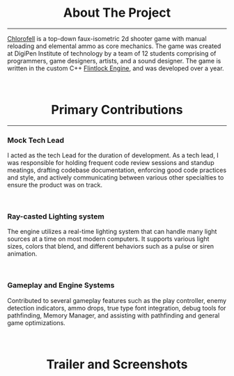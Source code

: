 <h1 style="text-align: center;">About The Project</h1>

---

[Chlorofell](https://games.digipen.edu/games/chlorofell/) is a top-down faux-isometric 2d shooter game with manual reloading and elemental ammo as core mechanics. The game was created at DigiPen Institute of technology by a team of 12 students comprising of programmers, game designers, artists, and a sound designer. The game is written in the custom C++ [Flintlock Engine](http://rymanb/projects/flintlock), and was developed over a year.


<br>

<h1 style="text-align: center;">Primary Contributions</h1>

---

### Mock Tech Lead
I acted as the tech Lead for the duration of development. As a tech lead, I was responsible for holding frequent code review sessions and standup meatings, drafting codebase documentation, enforcing good code practices and style, and actively communicating between various other specialties to ensure the product was on track.

<br>

### Ray-casted Lighting system
The engine utilizes a real-time lighting system that can handle many light sources at a time on most modern computers. It supports various light sizes, colors that blend, and different behaviors such as a pulse or siren animation.

<br>

### Gameplay and Engine Systems
Contributed to several gameplay features such as the play controller, enemy detection indicators, ammo drops, true type font integration, debug tools for pathfinding, Memory Manager, and assisting with pathfinding and general game optimizations.

<br>

<h1 style="text-align: center;">Trailer and Screenshots</h1>
